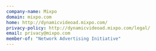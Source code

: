 ```yaml
---
company-name: Mixpo
domain: mixpo.com
home: http://dynamicvideoad.mixpo.com/
privacy-policy: http://dynamicvideoad.mixpo.com/legal/
email: privacy@mixpo.com
member-of: "Network Advertising Initiative"
---
```




